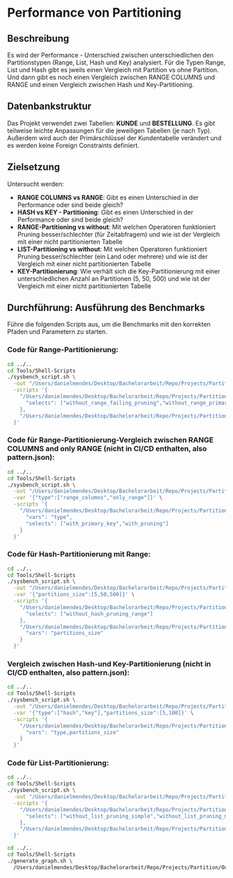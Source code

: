 # Performance von Partitioning

## Beschreibung

Es wird der Performance - Unterschied zwischen unterschiedlichen den Partitionstypen (Range, List, Hash und Key) analysiert.
Für die Typen Range, List und Hash gibt es jweils einen Vergleich mit Partition vs ohne Partition.
Und dann gibt es noch einen Vergleich zwischen RANGE COLUMNS und RANGE und einen Vergleich zwischen Hash und Key-Partitioning.

## Datenbankstruktur

Das Projekt verwendet zwei Tabellen: **KUNDE** und **BESTELLUNG**.
Es gibt teilweise leichte Anpassungen für die jeweiligen Tabellen (je nach Typ).
Außerdem wird auch der Primärschlüssel der Kundentabelle verändert und es werden keine Foreign Constraints definiert.

## Zielsetzung
Untersucht werden:
- **RANGE COLUMNS vs RANGE**: Gibt es einen Unterschied in der Performance oder sind beide gleich? 
- **HASH vs KEY - Partitioning**: Gibt es einen Unterschied in der Performance oder sind beide gleich?
- **RANGE-Partitioning vs without**: Mit welchen Operatoren funktioniert Pruning besser/schlechter (für Zeitabfragem) und wie ist der Vergleich mit einer nicht partitionierten Tabelle
- **LIST-Partitioning vs without**: Mit welchen Operatoren funktioniert Pruning besser/schlechter (ein Land oder mehrere) und wie ist der Vergleich mit einer nicht partitionierten Tabelle
- **KEY-Partitionierung**: Wie verhält sich die Key-Partitionierung mit einer unterschiedlichen Anzahl an Partitionen (5, 50, 500) und wie ist der Vergleich mit einer nicht partitionierten Tabelle

## Durchführung: Ausführung des Benchmarks
Führe die folgenden Scripts aus, um die Benchmarks mit den korrekten Pfaden und Parametern zu starten.

### Code für Range-Partitionierung:
```bash
cd ../..
cd Tools/Shell-Scripts
./sysbench_script.sh \
  -out "/Users/danielmendes/Desktop/Bachelorarbeit/Repo/Projects/Partition/Output" \
  -scripts '{
    "/Users/danielmendes/Desktop/Bachelorarbeit/Repo/Projects/Partition/Scripts/without_partitioning": {
      "selects": ["without_range_failing_pruning","without_range_primary_key"]
    },
    "/Users/danielmendes/Desktop/Bachelorarbeit/Repo/Projects/Partition/Scripts/range_partitioning": {}
  }'
```

### Code für Range-Partitionierung-Vergleich zwischen RANGE COLUMNS and only RANGE (nicht in CI/CD enthalten, also pattern.json):
```bash
cd ../..
cd Tools/Shell-Scripts
./sysbench_script.sh \
  -out "/Users/danielmendes/Desktop/Bachelorarbeit/Repo/Projects/Partition/Output" \
  -var '{"type":["range_columns","only_range"]}' \
  -scripts '{
    "/Users/danielmendes/Desktop/Bachelorarbeit/Repo/Projects/Partition/Scripts/range_partitioning": {
      "vars": "type",
      "selects": ["with_primary_key","with_pruning"]
    }
  }'
```

### Code für Hash-Partitionierung mit Range:
```bash
cd ../..
cd Tools/Shell-Scripts
./sysbench_script.sh \
  -out "/Users/danielmendes/Desktop/Bachelorarbeit/Repo/Projects/Partition/Output" \
  -var '{"partitions_size":[5,50,500]}' \
  -scripts '{
    "/Users/danielmendes/Desktop/Bachelorarbeit/Repo/Projects/Partition/Scripts/without_partitioning": {
      "selects": ["without_hash_pruning_range"]
    },
    "/Users/danielmendes/Desktop/Bachelorarbeit/Repo/Projects/Partition/Scripts/hash_partitioning": {
      "vars": "partitions_size"
    }
  }'
```

### Vergleich zwischen Hash-und Key-Partitionierung (nicht in CI/CD enthalten, also pattern.json):
```bash
cd ../..
cd Tools/Shell-Scripts
./sysbench_script.sh \
  -out "/Users/danielmendes/Desktop/Bachelorarbeit/Repo/Projects/Partition/Output" \
  -var '{"type":["hash","key"],"partitions_size":[5,100]}' \
  -scripts '{
    "/Users/danielmendes/Desktop/Bachelorarbeit/Repo/Projects/Partition/Scripts/hash_partitioning": {
      "vars": "type,partitions_size"
    }
  }'
```

### Code für List-Partitionierung:
```bash
cd ../..
cd Tools/Shell-Scripts
./sysbench_script.sh \
  -out "/Users/danielmendes/Desktop/Bachelorarbeit/Repo/Projects/Partition/Output" \
  -scripts '{
    "/Users/danielmendes/Desktop/Bachelorarbeit/Repo/Projects/Partition/Scripts/without_partitioning": {
      "selects": ["without_list_pruning_simple","without_list_pruning_multiple"]
    },
    "/Users/danielmendes/Desktop/Bachelorarbeit/Repo/Projects/Partition/Scripts/list_partitioning": {}
  }'
```

```bash
cd ../..
cd Tools/Shell-Scripts
./generate_graph.sh \
  /Users/danielmendes/Desktop/Bachelorarbeit/Repo/Projects/Partition/Output
```